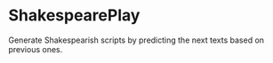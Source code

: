 # ShakespearePlay
Generate Shakespearish scripts by predicting the next texts based on previous ones.
